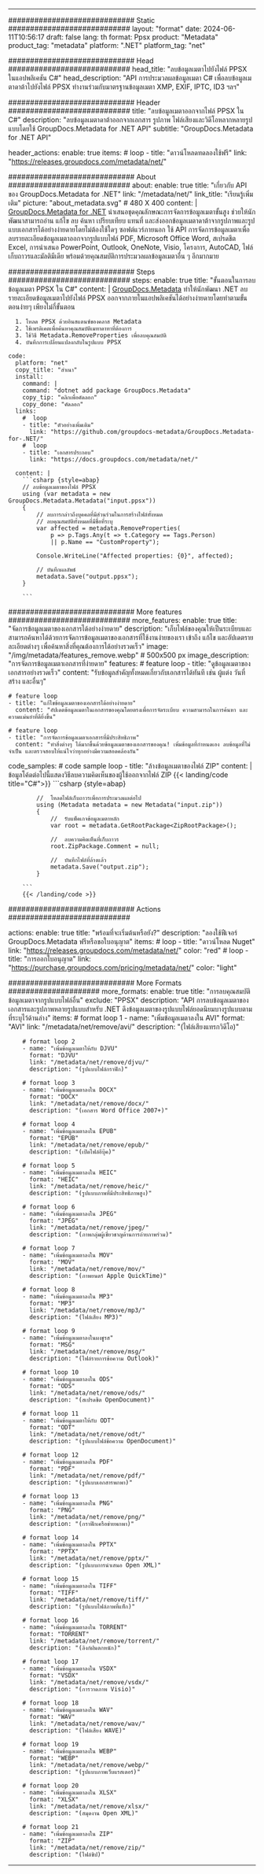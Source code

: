 


---
############################# Static ############################
layout: "format"
date:  2024-06-11T10:56:17
draft: false
lang: th
format: Ppsx
product: "Metadata"
product_tag: "metadata"
platform: ".NET"
platform_tag: "net"

############################# Head ############################
head_title: "ลบข้อมูลเมตาไปยังไฟล์ PPSX ในแอปพลิเคชัน C#"
head_description: "API การประมวลผลข้อมูลเมตา C# เพื่อลบข้อมูลเมตาดาต้าไปยังไฟล์ PPSX ทำงานร่วมกับมาตรฐานข้อมูลเมตา XMP, EXIF, IPTC, ID3 ฯลฯ"

############################# Header ############################
title: "ลบข้อมูลเมตาออกจากไฟล์ PPSX ใน C#" 
description: "ลบข้อมูลเมตาดาต้าออกจากเอกสาร รูปภาพ ไฟล์เสียงและวิดีโอหลากหลายรูปแบบโดยใช้ GroupDocs.Metadata for .NET API"
subtitle: "GroupDocs.Metadata for .NET API" 

header_actions:
  enable: true
  items:
    #  loop
    - title: "ดาวน์โหลดทดลองใช้ฟรี"
      link: "https://releases.groupdocs.com/metadata/net/"
      
############################# About ############################
about:
    enable: true
    title: "เกี่ยวกับ API ของ GroupDocs.Metadata for .NET"
    link: "/metadata/net/"
    link_title: "เรียนรู้เพิ่มเติม"
    picture: "about_metadata.svg" # 480 X 400
    content: |
       [GroupDocs.Metadata for .NET](/metadata/net/) นำเสนอชุดคุณลักษณะการจัดการข้อมูลเมตาขั้นสูง ช่วยให้นักพัฒนาสามารถอ่าน แก้ไข ลบ ค้นหา เปรียบเทียบ แทนที่ และส่งออกข้อมูลเมตาดาต้าจากรูปภาพและรูปแบบเอกสารได้อย่างง่ายดายโดยไม่ต้องใช้ใดๆ ซอฟต์แวร์ภายนอก ใช้ API การจัดการข้อมูลเมตาเพื่อลบรายละเอียดข้อมูลเมตาออกจากรูปแบบไฟล์ PDF, Microsoft Office Word, สเปรดชีต Excel, การนำเสนอ PowerPoint, Outlook, OneNote, Visio, โครงการ, AutoCAD, ไฟล์เก็บถาวรและมัลติมีเดีย พร้อมด้วยคุณสมบัติการประมวลผลข้อมูลเมตาอื่น ๆ อีกมากมาย

############################# Steps ############################
steps:
    enable: true
    title: "ขั้นตอนในการลบข้อมูลเมตา PPSX ใน C#"
    content: |
      [GroupDocs.Metadata](https://products.groupdocs.com/metadata/net/) ทำให้นักพัฒนา .NET ลบรายละเอียดข้อมูลเมตาไปยังไฟล์ PPSX ออกจากภายในแอปพลิเคชันได้อย่างง่ายดายโดยทำตามขั้นตอนง่ายๆ เพียงไม่กี่ขั้นตอน
      
      1. โหลด PPSX ด้วยอินสแตนซ์ของคลาส Metadata
      2. ใช้เพรดิเคตเพื่อค้นหาคุณสมบัติเมทาดาทาที่ต้องการ
      3. ใช้วิธี Metadata.RemoveProperties เพื่อลบคุณสมบัติ
      4. บันทึกการเปลี่ยนแปลงกลับในรูปแบบ PPSX
   
    code:
      platform: "net"
      copy_title: "สำเนา"
      install:
        command: |
        command: "dotnet add package GroupDocs.Metadata"
        copy_tip: "คลิกเพื่อคัดลอก"
        copy_done: "คัดลอก"
      links:
        #  loop
        - title: "ตัวอย่างเพิ่มเติม"
          link: "https://github.com/groupdocs-metadata/GroupDocs.Metadata-for-.NET/"
        #  loop
        - title: "เอกสารประกอบ"
          link: "https://docs.groupdocs.com/metadata/net/"
          
      content: |
        ```csharp {style=abap}
        // ลบข้อมูลเมตาของไฟล์ PPSX
        using (var metadata = new GroupDocs.Metadata.Metadata("input.ppsx"))
        {
            // ลบการกล่าวถึงบุคคลที่มีส่วนร่วมในการสร้างไฟล์ทั้งหมด
            // ลบคุณสมบัติทั้งหมดที่มีชื่อที่ระบุ
            var affected = metadata.RemoveProperties(
                p => p.Tags.Any(t => t.Category == Tags.Person) 
                || p.Name == "CustomProperty");
                        
            Console.WriteLine("Affected properties: {0}", affected);

            // บันทึกผลลัพธ์
            metadata.Save("output.ppsx");
        }
        
        ```  

############################# More features ############################
more_features:
  enable: true
  title: "จัดการข้อมูลเมตาของเอกสารได้อย่างง่ายดาย"
  description: "เก็บไฟล์ของคุณให้เป็นระเบียบและสามารถค้นหาได้ด้วยการจัดการข้อมูลเมตาของเอกสารที่ใช้งานง่ายของเรา เข้าถึง แก้ไข และอัปเดตรายละเอียดต่างๆ เพื่อค้นหาสิ่งที่คุณต้องการได้อย่างรวดเร็ว"
  image: "/img/metadata/features_remove.webp" # 500x500 px
  image_description: "การจัดการข้อมูลเมตาเอกสารที่ง่ายดาย"
  features:
    # feature loop
    - title: "ดูข้อมูลเมตาของเอกสารอย่างรวดเร็ว"
      content: "รับข้อมูลสำคัญทั้งหมดเกี่ยวกับเอกสารได้ทันที เช่น ผู้แต่ง วันที่สร้าง และอื่นๆ"

    # feature loop
    - title: "แก้ไขข้อมูลเมตาของเอกสารได้อย่างง่ายดาย"
      content: "อัปเดตข้อมูลเมตาในเอกสารของคุณโดยตรงเพื่อการจัดระเบียบ ความสามารถในการค้นหา และความแม่นยำที่ดียิ่งขึ้น"

    # feature loop
    - title: "การจัดการข้อมูลเมตาเอกสารที่มีประสิทธิภาพ"
      content: "ทำสิ่งต่างๆ ได้มากขึ้นด้วยข้อมูลเมตาของเอกสารของคุณ! เพิ่มข้อมูลที่กำหนดเอง ลบข้อมูลที่ไม่จำเป็น และตรวจสอบให้แน่ใจว่าทุกอย่างมีความสอดคล้องกัน"
      
  code_samples:
    # code sample loop
    - title: "ล้างข้อมูลเมตาของไฟล์ ZIP"
      content: |
        ข้อมูลโค้ดต่อไปนี้แสดงวิธีลบความคิดเห็นของผู้ใช้ออกจากไฟล์ ZIP
        {{< landing/code title="C#">}}
        ```csharp {style=abap}
        
            //  โหลดไฟล์เก็บถาวรเพื่อการประมวลผลต่อไป
            using (Metadata metadata = new Metadata("input.zip"))
            {
                //  รับแพ็คเกจข้อมูลเมตาหลัก
                var root = metadata.GetRootPackage<ZipRootPackage>();

                //  ลบความคิดเห็นที่เก็บถาวร
                root.ZipPackage.Comment = null;

                //  บันทึกไฟล์ที่ล้างแล้ว
                metadata.Save("output.zip");
            }

        ```
        {{< /landing/code >}}


############################# Actions ############################

actions:
  enable: true
  title: "พร้อมที่จะเริ่มต้นหรือยัง?"
  description: "ลองใช้ฟีเจอร์ GroupDocs.Metadata ฟรีหรือขอใบอนุญาต"
  items:
    #  loop
    - title: "ดาวน์โหลด Nuget"
      link: "https://releases.groupdocs.com/metadata/net/"
      color: "red"
        #  loop
    - title: "การออกใบอนุญาต"
      link: "https://purchase.groupdocs.com/pricing/metadata/net/"
      color: "light"


############################# More Formats #####################
more_formats:
    enable: true
    title: "การลบคุณสมบัติข้อมูลเมตาจากรูปแบบไฟล์อื่น"
    exclude: "PPSX"
    description: "API การลบข้อมูลเมตาของเอกสารและรูปภาพหลายรูปแบบสำหรับ .NET ดึงข้อมูลเมตาของรูปแบบไฟล์ยอดนิยมบางรูปแบบตามที่ระบุไว้ด้านล่าง"
    items: 
        # format loop 1
        - name: "เพิ่มข้อมูลเมตาลงใน AVI"
          format: "AVI"
          link: "/metadata/net/remove/avi/"
          description: "(ไฟล์เสียงแทรกวิดีโอ)"
          
        # format loop 2
        - name: "เพิ่มข้อมูลเมตาให้กับ DJVU"
          format: "DJVU"
          link: "/metadata/net/remove/djvu/"
          description: "(รูปแบบไฟล์กราฟิก)"
          
        # format loop 3
        - name: "เพิ่มข้อมูลเมตาลงใน DOCX"
          format: "DOCX"
          link: "/metadata/net/remove/docx/"
          description: "(เอกสาร Word Office 2007+)"
          
        # format loop 4
        - name: "เพิ่มข้อมูลเมตาลงใน EPUB"
          format: "EPUB"
          link: "/metadata/net/remove/epub/"
          description: "(เปิดไฟล์อีบุ๊ค)"
          
        # format loop 5
        - name: "เพิ่มข้อมูลเมตาลงใน HEIC"
          format: "HEIC"
          link: "/metadata/net/remove/heic/"
          description: "(รูปแบบภาพที่มีประสิทธิภาพสูง)"
          
        # format loop 6
        - name: "เพิ่มข้อมูลเมตาลงใน JPEG"
          format: "JPEG"
          link: "/metadata/net/remove/jpeg/"
          description: "(ภาพกลุ่มผู้เชี่ยวชาญด้านการถ่ายภาพร่วม)"
          
        # format loop 7
        - name: "เพิ่มข้อมูลเมตาลงใน MOV"
          format: "MOV"
          link: "/metadata/net/remove/mov/"
          description: "(ภาพยนตร์ Apple QuickTime)"
          
        # format loop 8
        - name: "เพิ่มข้อมูลเมตาลงใน MP3"
          format: "MP3"
          link: "/metadata/net/remove/mp3/"
          description: "(ไฟล์เสียง MP3)"
          
        # format loop 9
        - name: "เพิ่มข้อมูลเมตาลงในผงชูรส"
          format: "MSG"
          link: "/metadata/net/remove/msg/"
          description: "(ไฟล์รายการข้อความ Outlook)"
          
        # format loop 10
        - name: "เพิ่มข้อมูลเมตาลงใน ODS"
          format: "ODS"
          link: "/metadata/net/remove/ods/"
          description: "(สเปรดชีต OpenDocument)"
          
        # format loop 11
        - name: "เพิ่มข้อมูลเมตาให้กับ ODT"
          format: "ODT"
          link: "/metadata/net/remove/odt/"
          description: "(รูปแบบไฟล์ข้อความ OpenDocument)"
          
        # format loop 12
        - name: "เพิ่มข้อมูลเมตาลงใน PDF"
          format: "PDF"
          link: "/metadata/net/remove/pdf/"
          description: "(รูปแบบเอกสารพกพา)"
          
        # format loop 13
        - name: "เพิ่มข้อมูลเมตาลงใน PNG"
          format: "PNG"
          link: "/metadata/net/remove/png/"
          description: "(กราฟิกเครือข่ายพกพา)"
          
        # format loop 14
        - name: "เพิ่มข้อมูลเมตาลงใน PPTX"
          format: "PPTX"
          link: "/metadata/net/remove/pptx/"
          description: "(รูปแบบการนำเสนอ Open XML)"
          
        # format loop 15
        - name: "เพิ่มข้อมูลเมตาลงใน TIFF"
          format: "TIFF"
          link: "/metadata/net/remove/tiff/"
          description: "(รูปแบบไฟล์ภาพที่แท็ก)"
          
        # format loop 16
        - name: "เพิ่มข้อมูลเมตาลงใน TORRENT"
          format: "TORRENT"
          link: "/metadata/net/remove/torrent/"
          description: "(ลิงก์ฝนตกหนัก)"
          
        # format loop 17
        - name: "เพิ่มข้อมูลเมตาลงใน VSDX"
          format: "VSDX"
          link: "/metadata/net/remove/vsdx/"
          description: "(การวาดภาพ Visio)"
          
        # format loop 18
        - name: "เพิ่มข้อมูลเมตาลงใน WAV"
          format: "WAV"
          link: "/metadata/net/remove/wav/"
          description: "(ไฟล์เสียง WAVE)"
          
        # format loop 19
        - name: "เพิ่มข้อมูลเมตาลงใน WEBP"
          format: "WEBP"
          link: "/metadata/net/remove/webp/"
          description: "(รูปแบบภาพเว็บแรสเตอร์)"
          
        # format loop 20
        - name: "เพิ่มข้อมูลเมตาลงใน XLSX"
          format: "XLSX"
          link: "/metadata/net/remove/xlsx/"
          description: "(สมุดงาน Open XML)"
          
        # format loop 21
        - name: "เพิ่มข้อมูลเมตาลงใน ZIP"
          format: "ZIP"
          link: "/metadata/net/remove/zip/"
          description: "(ไฟล์ซิป)"
          

---